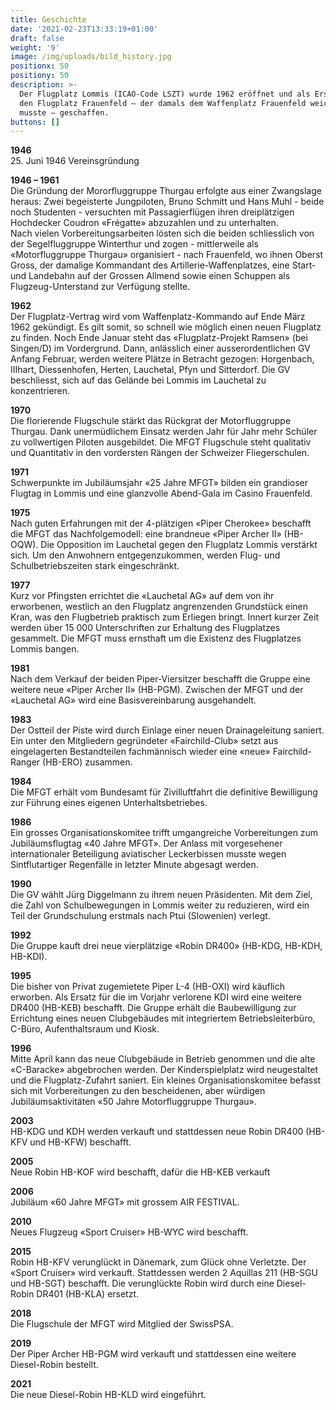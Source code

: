 ```yaml
---
title: Geschichte
date: '2021-02-23T13:33:19+01:00'
draft: false
weight: '9'
image: /img/uploads/bild_history.jpg
positionx: 50
positiony: 50
description: >-
  Der Flugplatz Lommis (ICAO-Code LSZT) wurde 1962 eröffnet und als Ersatz für
  den Flugplatz Frauenfeld – der damals dem Waffenplatz Frauenfeld weichen
  musste – geschaffen.
buttons: []
---
```

**1946**\
25. Juni 1946 Vereinsgründung 

**1946 – 1961**\
Die Gründung der Mororfluggruppe Thurgau erfolgte aus einer Zwangslage heraus: Zwei begeisterte Jungpiloten, Bruno Schmitt und Hans Muhl - beide noch Studenten - versuchten mit Passagierflügen ihren dreiplätzigen Hochdecker Coudron «Frégatte» abzuzahlen und zu unterhalten. \
Nach vielen Vorbereitungsarbeiten lösten sich die beiden schliesslich von der Segelfluggruppe Winterthur und zogen - mittlerweile als «Motorfluggruppe Thurgau» organisiert - nach Frauenfeld, wo ihnen Oberst Gross, der damalige Kommandant des Artillerie-Waffenplatzes, eine Start- und Landebahn auf der Grossen Allmend sowie einen Schuppen als Flugzeug-Unterstand zur Verfügung stellte.

**1962**\
Der Flugplatz-Vertrag wird vom Waffenplatz-Kommando auf Ende März 1962 gekündigt. Es gilt somit, so schnell wie möglich einen neuen Flugplatz zu finden. Noch Ende Januar steht das «Flugplatz-Projekt Ramsen» (bei Singen/D) im Vordergrund. Dann, anlässlich einer ausserordentlichen GV Anfang Februar, werden weitere Plätze in Betracht gezogen: Horgenbach, IIIhart, Diessenhofen, Herten, Lauchetal, Pfyn und Sitterdorf. Die GV beschliesst, sich auf das Gelände bei Lommis im Lauchetal zu konzentrieren. 

**1970**\
Die florierende Flugschule stärkt das Rückgrat der Motorfluggruppe Thurgau. Dank unermüdlichem Einsatz werden Jahr für Jahr mehr Schüler zu vollwertigen Piloten ausgebildet. Die MFGT Flugschule steht qualitativ und Quantitativ in den vordersten Rängen der Schweizer Fliegerschulen.

**1971**\
Schwerpunkte im Jubiläumsjahr «25 Jahre MFGT» bilden ein grandioser Flugtag in Lommis und eine glanzvolle Abend-Gala im Casino Frauenfeld.

**1975**\
Nach guten Erfahrungen mit der 4-plätzigen «Piper Cherokee» beschafft die MFGT das Nachfolgemodell: eine brandneue «Piper Archer II» (HB-OQW). Die Opposition im Lauchetal gegen den Flugplatz Lommis verstärkt sich. Um den Anwohnern entgegenzukommen, werden Flug- und Schulbetriebszeiten stark eingeschränkt.

**1977**\
Kurz vor Pfingsten errichtet die «Lauchetal AG» auf dem von ihr erworbenen, westlich an den Flugplatz angrenzenden Grundstück einen Kran, was den Flugbetrieb praktisch zum Erliegen bringt. Innert kurzer Zeit werden über 15 000 Unterschriften zur Erhaltung des Flugplatzes gesammelt. Die MFGT muss ernsthaft um die Existenz des Flugplatzes Lommis bangen.

**1981**\
Nach dem Verkauf der beiden Piper-Viersitzer beschafft die Gruppe eine weitere neue «Piper Archer II» (HB-PGM). Zwischen der MFGT und der «Lauchetal AG» wird eine Basisvereinbarung ausgehandelt.

**1983**\
Der Ostteil der Piste wird durch Einlage einer neuen Drainageleitung saniert. Ein unter den Mitgliedern gegründeter «Fairchild-Club» setzt aus eingelagerten Bestandteilen fachmännisch wieder eine «neue» Fairchild-Ranger (HB-ERO) zusammen.

**1984**\
Die MFGT erhält vom Bundesamt für Zivilluftfahrt die definitive Bewilligung zur Führung eines eigenen Unterhaltsbetriebes. 

**1986**\
Ein grosses Organisationskomitee trifft umgangreiche Vorbereitungen zum Jubiläumsflugtag «40 Jahre MFGT». Der Anlass mit vorgesehener internationaler Beteiligung aviatischer Leckerbissen musste wegen Sintflutartiger Regenfälle in letzter Minute abgesagt werden.

**1990**\
Die GV wählt Jürg Diggelmann zu ihrem neuen Präsidenten. Mit dem Ziel, die Zahl von Schulbewegungen in Lommis weiter zu reduzieren, wird ein Teil der Grundschulung erstmals nach Ptui (Slowenien) verlegt.

**1992**\
Die Gruppe kauft drei neue vierplätzige «Robin DR400» (HB-KDG, HB-KDH, HB-KDI).

**1995**\
Die bisher von Privat zugemietete Piper L-4 (HB-OXI) wird käuflich erworben. Als Ersatz für die im Vorjahr verlorene KDI wird eine weitere DR400 (HB-KEB) beschafft. Die Gruppe erhält die Baubewilligung zur Errichtung eines neuen Clubgebäudes mit integriertem Betriebsleiterbüro, C-Büro, Aufenthaltsraum und Kiosk.

**1996**\
Mitte April kann das neue Clubgebäude in Betrieb genommen und die alte «C-Baracke» abgebrochen werden. Der Kinderspielplatz wird neugestaltet und die Flugplatz-Zufahrt saniert. Ein kleines Organisationskomitee befasst sich mit Vorbereitungen zu den bescheidenen, aber würdigen Jubiläumsaktivitäten «50 Jahre Motorfluggruppe Thurgau».

**2003**\
HB-KDG und KDH werden verkauft und stattdessen neue Robin DR400 (HB-KFV und HB-KFW) beschafft.

**2005**\
Neue Robin HB-KOF wird beschafft, dafür die HB-KEB verkauft

**2006**\
Jubiläum «60 Jahre MFGT» mit grossem AIR FESTIVAL.

**2010**\
Neues Flugzeug «Sport Cruiser» HB-WYC wird beschafft.

**2015**\
Robin HB-KFV verunglückt in Dänemark, zum Glück ohne Verletzte. Der «Sport Cruiser» wird verkauft. Stattdessen werden 2 Aquillas 211 (HB-SGU und HB-SGT) beschafft. Die verunglückte Robin wird durch eine Diesel-Robin DR401 (HB-KLA) ersetzt.

**2018**\
Die Flugschule der MFGT wird Mitglied der SwissPSA.

**2019**\
Der Piper Archer HB-PGM wird verkauft und stattdessen eine weitere Diesel-Robin bestellt.

**2021**\
Die neue Diesel-Robin HB-KLD wird eingeführt.
